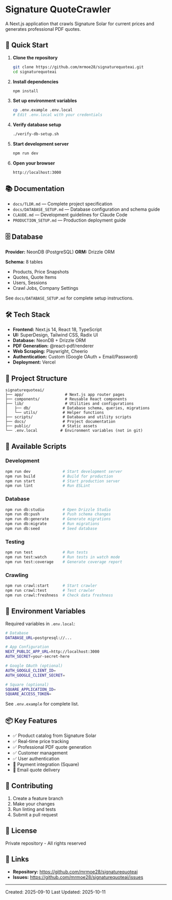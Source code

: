 # Signature QuoteCrawler

A Next.js application that crawls Signature Solar for current prices and generates professional PDF quotes.

## 🚀 Quick Start

1. **Clone the repository**
   ```bash
   git clone https://github.com/mrmoe28/signaturequoteai.git
   cd signaturequoteai
   ```

2. **Install dependencies**
   ```bash
   npm install
   ```

3. **Set up environment variables**
   ```bash
   cp .env.example .env.local
   # Edit .env.local with your credentials
   ```

4. **Verify database setup**
   ```bash
   ./verify-db-setup.sh
   ```

5. **Start development server**
   ```bash
   npm run dev
   ```

6. **Open your browser**
   ```
   http://localhost:3000
   ```

## 📚 Documentation

- `docs/TLDR.md` — Complete project specification
- `docs/DATABASE_SETUP.md` — Database configuration and schema guide
- `CLAUDE.md` — Development guidelines for Claude Code
- `PRODUCTION_SETUP.md` — Production deployment guide

## 🗄️ Database

**Provider:** NeonDB (PostgreSQL)
**ORM:** Drizzle ORM

**Schema:** 8 tables
- Products, Price Snapshots
- Quotes, Quote Items
- Users, Sessions
- Crawl Jobs, Company Settings

See `docs/DATABASE_SETUP.md` for complete setup instructions.

## 🛠️ Tech Stack

- **Frontend:** Next.js 14, React 18, TypeScript
- **UI:** SuperDesign, Tailwind CSS, Radix UI
- **Database:** NeonDB + Drizzle ORM
- **PDF Generation:** @react-pdf/renderer
- **Web Scraping:** Playwright, Cheerio
- **Authentication:** Custom (Google OAuth + Email/Password)
- **Deployment:** Vercel

## 📁 Project Structure

```
signaturequoteai/
├── app/                  # Next.js app router pages
├── components/           # Reusable React components
├── lib/                  # Utilities and configurations
│   ├── db/              # Database schema, queries, migrations
│   └── utils/           # Helper functions
├── scripts/             # Database and utility scripts
├── docs/                # Project documentation
├── public/              # Static assets
└── .env.local          # Environment variables (not in git)
```

## 🔧 Available Scripts

### Development
```bash
npm run dev              # Start development server
npm run build            # Build for production
npm run start            # Start production server
npm run lint             # Run ESLint
```

### Database
```bash
npm run db:studio        # Open Drizzle Studio
npm run db:push          # Push schema changes
npm run db:generate      # Generate migrations
npm run db:migrate       # Run migrations
npm run db:seed          # Seed database
```

### Testing
```bash
npm run test             # Run tests
npm run test:watch       # Run tests in watch mode
npm run test:coverage    # Generate coverage report
```

### Crawling
```bash
npm run crawl:start      # Start crawler
npm run crawl:test       # Test crawler
npm run crawl:freshness  # Check data freshness
```

## 🔐 Environment Variables

Required variables in `.env.local`:

```bash
# Database
DATABASE_URL=postgresql://...

# App Configuration
NEXT_PUBLIC_APP_URL=http://localhost:3000
AUTH_SECRET=your-secret-here

# Google OAuth (optional)
AUTH_GOOGLE_CLIENT_ID=
AUTH_GOOGLE_CLIENT_SECRET=

# Square (optional)
SQUARE_APPLICATION_ID=
SQUARE_ACCESS_TOKEN=
```

See `.env.example` for complete list.

## 📦 Key Features

- ✅ Product catalog from Signature Solar
- ✅ Real-time price tracking
- ✅ Professional PDF quote generation
- ✅ Customer management
- ✅ User authentication
- 🔄 Payment integration (Square)
- 🔄 Email quote delivery

## 🤝 Contributing

1. Create a feature branch
2. Make your changes
3. Run linting and tests
4. Submit a pull request

## 📄 License

Private repository - All rights reserved

## 🔗 Links

- **Repository:** https://github.com/mrmoe28/signaturequoteai
- **Issues:** https://github.com/mrmoe28/signaturequoteai/issues

---

Created: 2025-09-10
Last Updated: 2025-10-11
